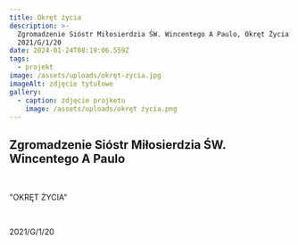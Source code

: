 ```yaml
---
title: Okręt życia
description: >-
  Zgromadzenie Sióstr Miłosierdzia ŚW. Wincentego A Paulo, Okręt Życia
  2021/G/1/20
date: 2024-01-24T08:19:06.559Z
tags:
  - projekt
image: /assets/uploads/okręt-życia.jpg
imageAlt: zdjęcie tytułowe
gallery:
  - caption: zdjęcie projketu
    image: /assets/uploads/okręt życia.png
---
```

## Zgromadzenie Sióstr Miłosierdzia ŚW. Wincentego A Paulo

<br>

"OKRĘT ŻYCIA"

<br>

2021/G/1/20
